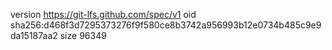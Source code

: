 version https://git-lfs.github.com/spec/v1
oid sha256:d468f3d7295373276f9f580ce8b3742a956993b12e0734b485c9e9da15187aa2
size 96349
